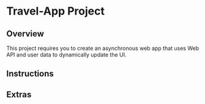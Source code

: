 # Travel-App Project

## Overview
This project requires you to create an asynchronous web app that uses Web API and user data to dynamically update the UI. 

## Instructions


## Extras

